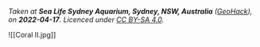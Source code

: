 *Taken at **Sea Life Sydney Aquarium, Sydney, NSW, Australia** ([GeoHack](https://geohack.toolforge.org/geohack.php?pagename=Sea_Life_Sydney_Aquarium&params=33.8694_S_151.2019_E_source:ruwiki_region:AU-NSW_type:landmark)), on **2022-04-17**. Licenced under [CC BY-SA 4.0](http://creativecommons.org/licenses/by-sa/4.0/).*

![[Coral II.jpg]]